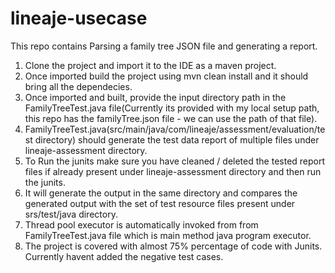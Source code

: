 # lineaje-usecase

This repo contains Parsing a family tree JSON file and generating a report.

1. Clone the project and import it to the IDE as a maven project.
2. Once imported build the project using mvn clean install and it should bring all the dependecies.
3. Once imported and built, provide the input directory path in the FamilyTreeTest.java file(Currently its provided with my local setup path, this repo has the familyTree.json file - we can use the path of that file).
4. FamilyTreeTest.java(src/main/java/com/lineaje/assessment/evaluation/test directory) should generate the test data report of multiple files under lineaje-assessment directory.
5. To Run the junits make sure you have cleaned / deleted the tested report files if already present under lineaje-assessment directory and then run the junits.
6. It will generate the output in the same directory and compares the generated output with the set of test resource files present under srs/test/java directory.
7. Thread pool executor is automatically invoked from from FamilyTreeTest.java file which is main method java program executor.
8. The project is covered with almost 75% percentage of code with Junits. Currently havent added the negative test cases.



